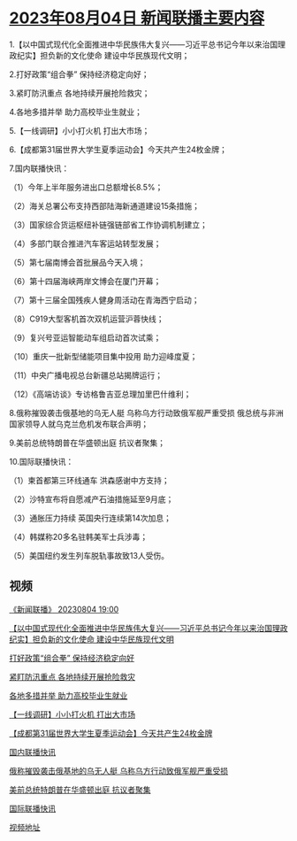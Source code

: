 # [2023年08月04日 新闻联播主要内容](https://tv.cctv.com/lm/xwlb/day/20230804.shtml)

1.【以中国式现代化全面推进中华民族伟大复兴——习近平总书记今年以来治国理政纪实】担负新的文化使命 建设中华民族现代文明；

2.打好政策“组合拳” 保持经济稳定向好；

3.紧盯防汛重点 各地持续开展抢险救灾；

4.各地多措并举 助力高校毕业生就业；

5.【一线调研】小小打火机 打出大市场；

6.【成都第31届世界大学生夏季运动会】今天共产生24枚金牌；

7.国内联播快讯：

（1）今年上半年服务进出口总额增长8.5%；

（2）海关总署公布支持西部陆海新通道建设15条措施；

（3）国家综合货运枢纽补链强链部省工作协调机制建立；

（4）多部门联合推进汽车客运站转型发展；

（5）第七届南博会首批展品今天入境；

（6）第十四届海峡两岸文博会在厦门开幕；

（7）第十三届全国残疾人健身周活动在青海西宁启动；

（8）C919大型客机首次双机运营沪蓉快线；

（9）复兴号亚运智能动车组启动首次试乘；

（10）重庆一批新型储能项目集中投用 助力迎峰度夏；

（11）中央广播电视总台新疆总站揭牌运行；

（12）《高端访谈》专访格鲁吉亚总理加里巴什维利；

8.俄称摧毁袭击俄基地的乌无人艇 乌称乌方行动致俄军舰严重受损 俄总统与非洲国家领导人就乌克兰危机发布联合声明；

9.美前总统特朗普在华盛顿出庭 抗议者聚集；

10.国际联播快讯：

（1）柬首都第三环线通车 洪森感谢中方支持；

（2）沙特宣布将自愿减产石油措施延至9月底；

（3）通胀压力持续 英国央行连续第14次加息；

（4）韩媒称20多名驻韩美军士兵涉毒；

（5）美国纽约发生列车脱轨事故致13人受伤。

## 视频

[《新闻联播》 20230804 19:00](https://tv.cctv.com/2023/08/04/VIDE4jZS1mYq9Ywvy0isrvD0230804.shtml)

[【以中国式现代化全面推进中华民族伟大复兴——习近平总书记今年以来治国理政纪实】担负新的文化使命 建设中华民族现代文明](https://tv.cctv.com/2023/08/04/VIDECD6rjZeT5PzR9agijpT1230804.shtml)

[打好政策“组合拳” 保持经济稳定向好](https://tv.cctv.com/2023/08/04/VIDESKLQyAYeiWLoczl0nKLE230804.shtml)

[紧盯防汛重点 各地持续开展抢险救灾](https://tv.cctv.com/2023/08/04/VIDEOvXecCea4g97xJrFAoFk230804.shtml)

[各地多措并举 助力高校毕业生就业](https://tv.cctv.com/2023/08/04/VIDElZwgQY18lPoUboMwMLvX230804.shtml)

[【一线调研】小小打火机 打出大市场](https://tv.cctv.com/2023/08/04/VIDEGlvHzCppqqegkKsQz5jV230804.shtml)

[【成都第31届世界大学生夏季运动会】今天共产生24枚金牌](https://tv.cctv.com/2023/08/04/VIDEUU2jw8EvtKyjLptKKqMJ230804.shtml)

[国内联播快讯](https://tv.cctv.com/2023/08/04/VIDEw7j1U1CnCghl24TOUPd4230804.shtml)

[俄称摧毁袭击俄基地的乌无人艇 乌称乌方行动致俄军舰严重受损](https://tv.cctv.com/2023/08/04/VIDERIIDq0TKN0CzerktN5gI230804.shtml)

[美前总统特朗普在华盛顿出庭 抗议者聚集](https://tv.cctv.com/2023/08/04/VIDEC02s3lDwAyX16GLHQBlK230804.shtml)

[国际联播快讯](https://tv.cctv.com/2023/08/04/VIDEC6FwgdTs1nJGStGHOOcG230804.shtml)

[视频地址](https://tv.cctv.com/lm/xwlb/day/20230804.shtml) 

